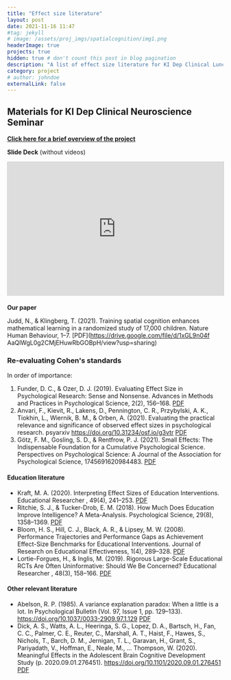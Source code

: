 ```yaml
---
title: "Effect size literature"
layout: post
date: 2021-11-16 11:47
#tag: jekyll
# image: /assets/proj_imgs/spatialcognition/img1.png
headerImage: true
projects: true
hidden: true # don't count this post in blog pagination
description: "A list of effect size literature for KI Dep Clinical Lunch seminar"
category: project
# author: johndoe
externalLink: false
---
```


## Materials for KI Dep Clinical Neuroscience Seminar

[**Click here for a brief overview of the project**](https://njudd.com/spatial-cognition)

**Slide Deck** (without videos)

<iframe src="https://docs.google.com/file/d/1-pIwj7bktXt8G2LcczVmbijD-nKT2kGc/preview" width="560" height="310" frameborder="0" marginwidth="0" marginheight="0" scrolling="no" style="border:1px solid #CCC; border-width:1px; margin-bottom:5px; max-width: 100%;" allowfullscreen> </iframe>

**Our paper**

Judd, N., & Klingberg, T. (2021). Training spatial cognition enhances mathematical learning in a randomized study of 17,000 children. Nature Human Behaviour, 1–7. [PDF](https://drive.google.com/file/d/1xGL9n04f    AaQlWgL0g2CMjEHuwRbGOBpH/view?usp=sharing)


### Re-evaluating Cohen's standards

In order of importance:

1. Funder, D. C., & Ozer, D. J. (2019). Evaluating Effect Size in Psychological Research: Sense and Nonsense. Advances in Methods and Practices in Psychological Science, 2(2), 156–168. [PDF](https://paperpile.com/shared/j2wxci)
2. Anvari, F., Kievit, R., Lakens, D., Pennington, C. R., Przybylski, A. K., Tiokhin, L., Wiernik, B. M., & Orben, A. (2021). Evaluating the practical relevance and significance of observed effect sizes in psychological research. psyarxiv https://doi.org/10.31234/osf.io/g3vtr [PDF](https://paperpile.com/shared/HOCaBO)
3. Götz, F. M., Gosling, S. D., & Rentfrow, P. J. (2021). Small Effects: The Indispensable Foundation for a Cumulative Psychological Science. Perspectives on Psychological Science: A Journal of the Association for Psychological Science, 1745691620984483. [PDF](https://paperpile.com/shared/VdjkKs)

#### Education literature
- Kraft, M. A. (2020). Interpreting Effect Sizes of Education Interventions. Educational Researcher , 49(4), 241–253. [PDF](https://paperpile.com/shared/ItPIu0)
- Ritchie, S. J., & Tucker-Drob, E. M. (2018). How Much Does Education Improve Intelligence? A Meta-Analysis. Psychological Science, 29(8), 1358–1369. [PDF](https://paperpile.com/shared/5tPeuQ)
- Bloom, H. S., Hill, C. J., Black, A. R., & Lipsey, M. W. (2008). Performance Trajectories and Performance Gaps as Achievement Effect-Size Benchmarks for Educational Interventions. Journal of Research on Educational Effectiveness, 1(4), 289–328. [PDF](https://paperpile.com/shared/O0bFlb)
- Lortie-Forgues, H., & Inglis, M. (2019). Rigorous Large-Scale Educational RCTs Are Often Uninformative: Should We Be Concerned? Educational Researcher , 48(3), 158–166. [PDF](https://paperpile.com/shared/gMaX0t)


#### Other relevant literature


- Abelson, R. P. (1985). A variance explanation paradox: When a little is a lot. In Psychological Bulletin (Vol. 97, Issue 1, pp. 129–133). https://doi.org/10.1037/0033-2909.97.1.129 [PDF](https://paperpile.com/shared/I6pwuv)
- Dick, A. S., Watts, A. L., Heeringa, S. G., Lopez, D. A., Bartsch, H., Fan, C. C., Palmer, C. E., Reuter, C., Marshall, A. T., Haist, F., Hawes, S., Nichols, T., Barch, D. M., Jernigan, T. L., Garavan, H., Grant, S., Pariyadath, V., Hoffman, E., Neale, M., … Thompson, W. (2020). Meaningful Effects in the Adolescent Brain Cognitive Development Study (p. 2020.09.01.276451). https://doi.org/10.1101/2020.09.01.276451 [PDF](https://paperpile.com/shared/u0yj0y)




